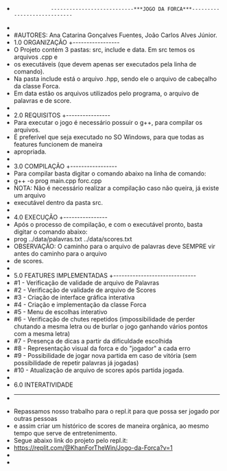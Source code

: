 +                 ---------------------------***JOGO DA FORCA***----------------------------
+
+ #AUTORES: Ana Catarina Gonçalves Fuentes, João Carlos Alves Júnior.
+ 1.0 ORGANIZAÇÃO
+-----------------	
+ O Projeto contém 3 pastas: src, include e data. Em src temos os arquivos .cpp  e
+ os executáveis (que devem apenas ser executados pela linha de comando).
+ Na pasta include está o arquivo .hpp, sendo ele o arquivo de cabeçalho da classe Forca.
+ Em data estão os arquivos utilizados pelo programa, o arquivo de palavras e de score.
+ 
+ 2.0 REQUISITOS
+----------------
+ Para executar o jogo é necessário possuir o g++, para compilar os arquivos.
+ É preferível que seja executado no SO Windows, para que todas as features funcionem de maneira
+ apropriada.
+
+ 3.0 COMPILAÇÃO
+-----------------
+ Para compilar basta digitar o comando abaixo na linha de comando:
+ g++ -o prog main.cpp forc.cpp
+ NOTA: Não é necessário realizar a compilação caso não queira, já existe um arquivo
+ executável dentro da pasta src.
+
+ 4.0 EXECUÇÃO
+----------------
+ Após o processo de compilação, e com o executável pronto, basta digitar o comando abaixo:
+ prog ../data/palavras.txt ../data/scores.txt
+ OBSERVAÇÃO: O caminho para o arquivo de palavras deve SEMPRE vir antes do caminho para o arquivo
+ de scores.
+
+ 5.0 FEATURES IMPLEMENTADAS
+------------------------------
+ #1 - Verificação de validade de arquivo de Palavras
+ #2 - Verificação de validade de arquivo de Scores
+ #3 - Criação de interface gráfica interativa
+ #4 - Criação e implementação da classe Forca
+ #5 - Menu de escolhas interativo
+ #6 - Verificação de chutes repetidos (impossibilidade de perder chutando a mesma letra ou de burlar o jogo ganhando vários pontos com a mesma letra)
+ #7 - Presença de dicas a partir da dificuldade escolhida 
+ #8 - Representação visual da forca e do "jogador" a cada erro
+ #9 - Possibilidade de jogar nova partida em caso de vitória (sem possibilidade de repetir palavras já jogadas)
+ #10 - Atualização de arquivo de scores após partida jogada.
+
+ 6.0 INTERATIVIDADE
+ -------------------------
+ Repassamos nosso trabalho para o repl.it para que possa ser jogado por outras pessoas
+ e assim criar um histórico de scores de maneira orgânica, ao mesmo tempo que serve de entretenimento.
+ Segue abaixo link do projeto pelo repl.it:
+ https://replit.com/@KhanForTheWin/Jogo-da-Forca?v=1
+
+

